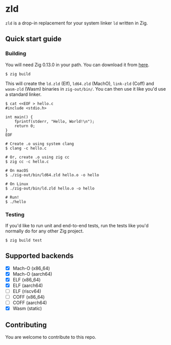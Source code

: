 # zld

`zld` is a drop-in replacement for your system linker `ld` written in Zig.

## Quick start guide

### Building

You will need Zig 0.13.0 in your path. You can download it from [here](https://ziglang.org/download/).

```
$ zig build
```

This will create the `ld.zld` (Elf), `ld64.zld` (MachO), `link-zld` (Coff) and `wasm-zld` (Wasm) binaries in `zig-out/bin/`.
You can then use it like you'd use a standard linker.

```
$ cat <<EOF > hello.c
#include <stdio.h>

int main() {
    fprintf(stderr, "Hello, World!\n");
    return 0;
}
EOF

# Create .o using system clang
$ clang -c hello.c

# Or, create .o using zig cc
$ zig cc -c hello.c

# On macOS
$ ./zig-out/bin/ld64.zld hello.o -o hello

# On Linux
$ ./zig-out/bin/ld.zld hello.o -o hello

# Run!
$ ./hello
```

### Testing

If you'd like to run unit and end-to-end tests, run the tests like you'd normally do for any other Zig project.

```
$ zig build test
```

## Supported backends

- [x] Mach-O (x86_64)
- [x] Mach-O (aarch64)
- [x] ELF (x86_64)
- [x] ELF (aarch64)
- [ ] ELF (riscv64)
- [ ] COFF (x86_64)
- [ ] COFF (aarch64)
- [x] Wasm (static)

## Contributing

You are welcome to contribute to this repo.
